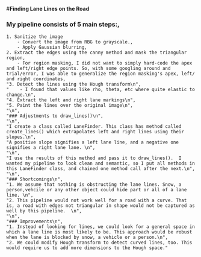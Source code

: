 #**Finding Lane Lines on the Road** 

 ### My pipeline consists of 5 main steps:,
    1. Sanitize the image
        - Convert the image from RBG to grayscale.,
        - Apply Gaussian blurring,
    2. Extract the edges using the canny method and mask the triangular region,
        - For region masking, I did not want to simply hard-code the apex and left/right edge points. So, with some googling around and trial/error, I was able to generalize the region masking's apex, left/ and right coordinates,
    "3. Detect the lines using the Hough transform\n",
    "    - I found that values like rho, theta, etc where quite elastic to change.\n",
    "4. Extract the left and right lane markings\n",
    "5. Paint the lines over the original image\n",
    "\n",
    "### Adjustments to draw_lines()\n",
    "\n",
    "I create a class called LaneFinder. This class has method called create_lines() which extrapolates left and right lines using their slopes.\n",
    "A positive slope signifies a left lane line, and a negative one signifies a right lane lane. \n",
    "\n",
    "I use the results of this method and pass it to draw_lines().  I wanted my pipeline to look clean and semantic, so I put all methods in this LaneFinder class, and chained one method call after the next.\n",
    "\n",
    "### Shortcomings\n",
    "1. We assume that nothing is obstructing the lane lines. Snow, a person,vehcile or any other object could hide part or all of a lane line. \n",
    "2. This pipeline would not work well for a road with a curve. That is, a road with edges not triangular in shape would not be captured as well by this pipeline.  \n",
    "\n",
    "### Improvements\n",
    "1. Instead of looking for lines, we could look for a general space in which a lane line is most likely to be. This approach would be robust when the lane is blocked by snow, a vehicle or a person.\n",
    "2. We could modify Hough transform to detect curved lines, too. This would require us to add more dimensions to the Hough space."
